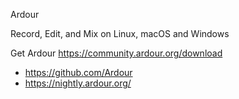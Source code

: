 Ardour

Record, Edit, and Mix on Linux, macOS and Windows

Get Ardour https://community.ardour.org/download

- https://github.com/Ardour
- https://nightly.ardour.org/

